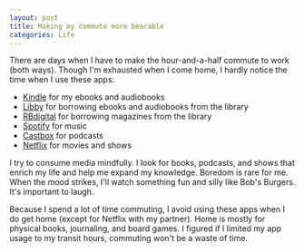 ```yaml
---
layout: post
title: Making my commute more bearable
categories: Life
---
```


There are days when I have to make the hour-and-a-half commute to work (both ways). Though I'm exhausted when I come home, I hardly notice the time when I use these apps:

* [Kindle](https://www.amazon.com/kindle-dbs/fd/kcp) for my ebooks and audiobooks
* [Libby](https://meet.libbyapp.com/) for borrowing ebooks and audiobooks from the library
* [RBdigital](https://rbdigital.com/) for borrowing magazines from the library
* [Spotify](https://www.spotify.com/us/) for music
* [Castbox](https://www.spotify.com/us/) for podcasts
* [Netflix](https://www.spotify.com/us/) for movies and shows

I try to consume media mindfully. I look for books, podcasts, and shows that enrich my life and help me expand my knowledge. Boredom is rare for me. When the mood strikes, I'll watch something fun and silly like Bob's Burgers. It's important to laugh.

Because I spend a lot of time commuting, I avoid using these apps when I do get home (except for Netflix with my partner). Home is mostly for physical books, journaling, and board games. I figured if I limited my app usage to my transit hours, commuting won't be a waste of time.
